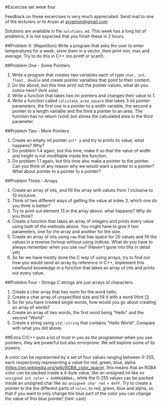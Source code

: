 #Excercise set week four

Feedback on these excercises is very much appreciated. Send mail to one of the lecturers or to Aryan at aryannm@gmail.com

Solutions are available in file `solutions.md`. This week has a long list of problems, it is not expected that you finish these in 2 hours.

##Problem X: (Repetition)
Write a program that asks the user to enter temperatures for a week, store them in a vector, then print min, max and average.
Try to do this in C++ (no printf or scanf).

##Problem One - Some Pointers
1. Write a program that creates two variables each of type `char, int, float, double` and create pointer variables
that point to their content.
2. Do the above, but this time print out the pointer values, what do you notice here? (hint size)
3. Write a function that takes two int pointers and changes their value to 1.
4. Write a function called `calculate_area_square` that takes 3 int pointer parameters, the first one is a pointer
to a width variable, the second a pointer to a length variable and the third a pointer to an area. The function has no return (void) but stores the calculated area in the third parameter.

##Problem Two - More Pointers
1. Create an empty int pointer `ìnt* a` and try to prints its value, what happens? Why?
2. Do problem 1.4 again, but this time, make it so that the value of width and height is not modifiable inside the function.
3. Do problem 1.1 again, but this time also make a pointer to the pointer. Can you think of any reason why we would want a pointer to a pointer? What about pointer to a pointer to a pointer?

##Problem Three - Arrays
1. Create an array of ints, and fill the array with values from 1 inclusive to 10 inclusive. 
2. Think of two different ways of getting the value at index 3, which one do you think is better?
3. Try to print out element 13 in the array above, what happens? Why do you think?
4. Create a function that takes an array of integers and prints every value using both of the methods above. You might have to give it two parameters, one for the array and another for the size.
5. Create an array of ints using `new` that has space for 20 values and fill the values in a reverse forloop without using indices. What do you have to always remember when you use `new`? (Haven't gone into this in detail yet)
6. So far we have mostly done the C way of using arrays, try to find out how you would send an array by reference in C++, implement this newfound knowledge in a function that takes an array of ints and prints out every value.

##Problem Four - Strings
C strings are just arrays of characters.

1. Create a char array that has room for the word hello.
2. Create a char array of unspecified size and fill it with a word (Hint [])
3. So far you have created single words, how would you go about creating  an array of words?
4. Create an array of two words, the first word being "Hello" and the second "World"
5. Create a string using `std::string` that contains "Hello World". Compare with what you did above.


##Extra
C/C++ puts a lot of trust in you as the programmer when you use pointers, they are powerful but also errorprone.
We will explore some of its powers.

A color can be represented by a set of four values ranging between 0-255, each respectively representing a 
value for red, green, blue, alpha (https://en.wikipedia.org/wiki/RGBA_color_space), this means that an RGBA color can be packed inside a 4-byte value, like an unsigned int like so `unsigned int color = 0xRRGGBBAA;`, while the 0-255 values can be packed inside an unsigned char like so `unsigned char red = 0xFF`. Try to create a pointer to the the different parts of `color`, to red, green, blue and alpha, so that if you want to only change the blue part of the color you can change the value of this blue pointer! (hint: cast)
